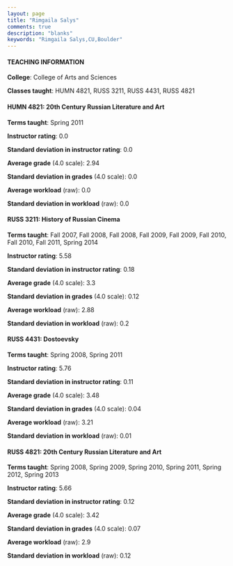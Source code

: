 ```yaml
---
layout: page
title: "Rimgaila Salys" 
comments: true
description: "blanks"
keywords: "Rimgaila Salys,CU,Boulder"
---
```

<head>
<script src="https://ajax.googleapis.com/ajax/libs/jquery/2.1.3/jquery.min.js"></script>
<script src="https://dl.dropboxusercontent.com/s/pc42nxpaw1ea4o9/highcharts.js?dl=0"></script>
<!-- <script src="../assets/js/highcharts.js"></script> -->
<style type="text/css">@font-face {
	font-family: "Bebas Neue";
	src: url(https://www.filehosting.org/file/details/544349/BebasNeue Regular.otf) format("opentype");
	}
	h1.Bebas { 
		font-family: "Bebas Neue", Verdana, Tahoma;
	}
</style>
</head>
	   
#### TEACHING INFORMATION

**College**: College of Arts and Sciences

**Classes taught**: HUMN 4821, RUSS 3211, RUSS 4431, RUSS 4821

#### HUMN 4821: 20th Century Russian Literature and Art

**Terms taught**: Spring 2011

**Instructor rating**: 0.0

**Standard deviation in instructor rating**: 0.0

**Average grade** (4.0 scale): 2.94

**Standard deviation in grades** (4.0 scale): 0.0

**Average workload** (raw): 0.0

**Standard deviation in workload** (raw): 0.0

#### RUSS 3211: History of Russian Cinema

**Terms taught**: Fall 2007, Fall 2008, Fall 2008, Fall 2009, Fall 2009, Fall 2010, Fall 2010, Fall 2011, Spring 2014

**Instructor rating**: 5.58

**Standard deviation in instructor rating**: 0.18

**Average grade** (4.0 scale): 3.3

**Standard deviation in grades** (4.0 scale): 0.12

**Average workload** (raw): 2.88

**Standard deviation in workload** (raw): 0.2

#### RUSS 4431: Dostoevsky

**Terms taught**: Spring 2008, Spring 2011

**Instructor rating**: 5.76

**Standard deviation in instructor rating**: 0.11

**Average grade** (4.0 scale): 3.48

**Standard deviation in grades** (4.0 scale): 0.04

**Average workload** (raw): 3.21

**Standard deviation in workload** (raw): 0.01

#### RUSS 4821: 20th Century Russian Literature and Art

**Terms taught**: Spring 2008, Spring 2009, Spring 2010, Spring 2011, Spring 2012, Spring 2013

**Instructor rating**: 5.66

**Standard deviation in instructor rating**: 0.12

**Average grade** (4.0 scale): 3.42

**Standard deviation in grades** (4.0 scale): 0.07

**Average workload** (raw): 2.9

**Standard deviation in workload** (raw): 0.12

